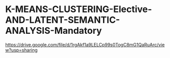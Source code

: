 # K-MEANS-CLUSTERING-Elective-AND-LATENT-SEMANTIC-ANALYSIS-Mandatory
https://drive.google.com/file/d/1rgAkf1a9LELCp99s0TogC8mG1QaRuArc/view?usp=sharing
